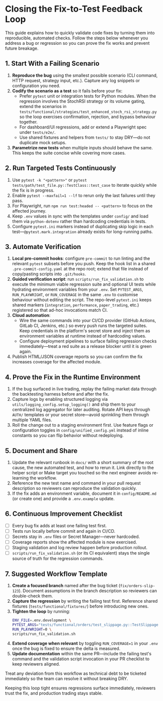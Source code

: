 # Closing the Fix-to-Test Feedback Loop

This guide explains how to quickly validate code fixes by turning them into reproducible, automated checks. Follow the steps below whenever you address a bug or regression so you can prove the fix works and prevent future breakage.

## 1. Start With a Failing Scenario
1. **Reproduce the bug** using the smallest possible scenario (CLI command, HTTP request, strategy input, etc.). Capture any log snippets or configuration you need.
2. **Codify the scenario as a test** so it fails before your fix:
   - Prefer `pytest` unit or integration tests for Python modules. When the regression involves the StochRSI strategy or its volume gating, extend the scenarios in `tests/functional/strategies/test_enhanced_stoch_rsi_strategy.py` so the loop exercises confirmation, rejection, and bypass behaviour together.
   - For dashboard/UI regressions, add or extend a Playwright spec under `tests/e2e/`.
   - Use shared fixtures and helpers from `tests/` to stay DRY—do not duplicate mock setups.
3. **Parametrize new tests** when multiple inputs should behave the same. This keeps the suite concise while covering more cases.

## 2. Run Targeted Tests Continuously
1. Use `pytest -k "<pattern>"` or `pytest tests/path/test_file.py::TestClass::test_case` to iterate quickly while the fix is in progress.
2. Enable `pytest --maxfail=1 --lf` to rerun only the last failures until they pass.
3. For Playwright, run `npm run test:headed -- <pattern>` to focus on the affected journey.
4. Keep `.env` values in sync with the templates under `config/` and load them via `python-dotenv` rather than hardcoding credentials in tests.
5. Configure `pytest.ini` markers instead of duplicating skip logic in each test—`@pytest.mark.integration` already exists for long-running paths.

## 3. Automate Verification
1. **Local pre-commit hooks**: configure `pre-commit` to run linting and the relevant `pytest` subsets before you push. Keep the hook list in a shared `.pre-commit-config.yaml` at the repo root; extend that file instead of copy/pasting scripts into `.git/hooks`.
2. **Guided verification script**: run `scripts/run_fix_validation.sh` to execute the minimum viable regression suite and optional UI tests while hydrating environment variables from your `.env`. Set `PYTEST_ARGS`, `RUN_PLAYWRIGHT`, or `RUN_COVERAGE` in the same `.env` to customise behaviour without editing the script. The repo-level `pytest.ini` keeps shared markers (`integration`, `performance`, `paper_trading`, etc.) registered so that ad-hoc invocations match CI.
3. **Cloud automation**:
   - Wire the same commands into your CI/CD provider (GitHub Actions, GitLab CI, Jenkins, etc.) so every push runs the targeted suites. Keep credentials in the platform's secret store and inject them as environment variables at runtime instead of hardcoding values.
   - Configure deployment pipelines to surface failing regression checks immediately—treat a red suite as a release blocker until it is green again.
4. Publish HTML/JSON coverage reports so you can confirm the fix increases coverage for the affected module.

## 4. Prove the Fix in the Runtime Environment
1. If the bug surfaced in live trading, replay the failing market data through the backtesting harness before and after the fix.
2. Capture logs by enabling structured logging via `utils/logging_config.setup_logging()` and ship them to your centralized log aggregator for later auditing. Rotate API keys through `AUTH/` templates or your secret store—avoid sprinkling them through multiple YAML files.
3. Roll the change out to a staging environment first. Use feature flags or configuration toggles in `config/unified_config.yml` instead of inline constants so you can flip behavior without redeploying.

## 5. Document and Share
1. Update the relevant runbook in `docs/` with a short summary of the root cause, the new automated test, and how to rerun it. Link directly to the helper script or Make target you touched so the next engineer avoids re-learning the workflow.
2. Reference the new test name and command in your pull request description so reviewers can reproduce the validation quickly.
3. If the fix adds an environment variable, document it in `config/README.md` (or create one) and provide a `.env.example` update.

## 6. Continuous Improvement Checklist
- [ ] Every bug fix adds at least one failing test first.
- [ ] Tests run locally before commit and again in CI/CD.
- [ ] Secrets stay in `.env` files or Secret Manager—never hardcoded.
- [ ] Coverage reports show the affected module is now exercised.
- [ ] Staging validation and log review happen before production rollout.
- [ ] `scripts/run_fix_validation.sh` (or its CI equivalent) stays the single source of truth for the regression commands.

## 7. Suggested Workflow Template

1. **Create a focused branch** named after the bug ticket (`fix/orders-slip-123`). Document assumptions in the branch description so reviewers can double-check them.
2. **Capture the regression** by writing the failing test first. Reference shared fixtures (`tests/functional/fixtures/`) before introducing new ones.
3. **Tighten the loop** by running:
   ```bash
   ENV_FILE=.env.development \
   PYTEST_ARGS="tests/functional/orders/test_slippage.py::TestSlippage::test_regression" \
   RUN_PLAYWRIGHT=0 \
   scripts/run_fix_validation.sh
   ```
4. **Extend coverage when relevant** by toggling `RUN_COVERAGE=1` in your `.env` once the bug is fixed to ensure the delta is measured.
5. **Update documentation** within the same PR—include the failing test's command and the validation script invocation in your PR checklist to keep reviewers aligned.

Treat any deviation from this workflow as technical debt to be ticketed immediately so the team can resolve it without breaking DRY.

Keeping this loop tight ensures regressions surface immediately, reviewers trust the fix, and production trading stays stable.
